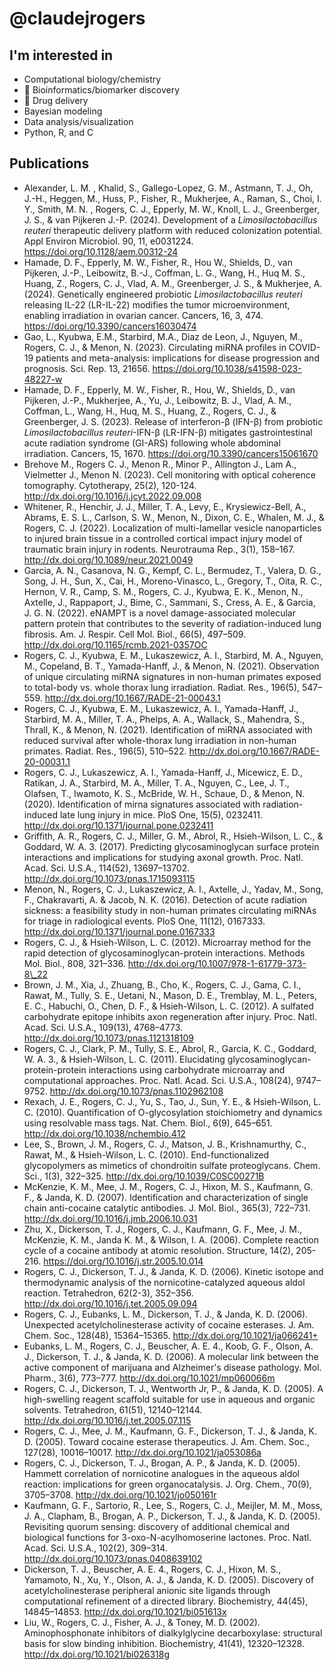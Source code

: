 # @claudejrogers

## I'm interested in
- Computational biology/chemistry
- 🧬 Bioinformatics/biomarker discovery
- 💊 Drug delivery
- Bayesian modeling
- Data analysis/visualization
- Python, R, and C

## Publications
- Alexander, L. M. , Khalid, S., Gallego-Lopez, G. M., Astmann, T. J., Oh,
  J.-H., Heggen, M., Huss, P., Fisher, R., Mukherjee, A., Raman, S., Choi, I.
  Y., Smith, M. N. , Rogers, C. J., Epperly, M. W., Knoll, L. J., Greenberger,
  J. S., & van Pijkeren J.-P. (2024). Development of a _Limosilactobacillus
  reuteri_ therapeutic delivery platform with reduced colonization potential.
  Appl Environ Microbiol. 90, 11, e0031224. https://doi.org/10.1128/aem.00312-24
- Hamade, D. F., Epperly, M. W., Fisher, R., Hou W., Shields, D., van Pijkeren,
  J.-P., Leibowitz, B.-J., Coffman, L. G., Wang, H., Huq M. S., Huang, Z.,
  Rogers, C. J., Vlad, A. M., Greenberger, J. S., & Mukherjee, A. (2024).
  Genetically engineered probiotic _Limosilactobacillus reuteri_ releasing IL-22
  (LR-IL-22) modifies the tumor microenvironment, enabling irradiation in
  ovarian cancer. Cancers, 16, 3, 474.
  https://doi.org/10.3390/cancers16030474
- Gao, L., Kyubwa, E.M., Starbird, M.A., Diaz de Leon, J., Nguyen, M., Rogers,
  C. J., & Menon, N. (2023). Circulating miRNA profiles in COVID-19 patients and
  meta-analysis: implications for disease progression and prognosis.
  Sci. Rep. 13, 21656. https://doi.org/10.1038/s41598-023-48227-w
- Hamade, D. F., Epperly, M. W., Fisher, R., Hou, W., Shields, D., 
  van Pijkeren, J.-P., Mukherjee, A., Yu, J., Leibowitz, B. J., Vlad, A. M.,
  Coffman, L., Wang, H., Huq, M. S., Huang, Z., Rogers, C. J., & Greenberger, J.
  S. (2023). Release of interferon-β (IFN-β) from probiotic _Limosilactobacillus 
  reuteri_-IFN-β (LR-IFN-β) mitigates gastrointestinal acute radiation syndrome
  (GI-ARS) following whole abdominal irradiation. Cancers, 15, 1670.
  https://doi.org/10.3390/cancers15061670
- Brehove M., Rogers C. J., Menon R., Minor P., Allington J., Lam A.,
  Vielmetter J., Menon N. (2023). Cell monitoring with optical coherence
  tomography. Cytotherapy, 25(2), 120-124.
  http://dx.doi.org/10.1016/j.jcyt.2022.09.008
- Whitener, R., Henchir, J. J., Miller, T. A., Levy, E., Krysiewicz-Bell, A.,
  Abrams, E. S. L., Carlson, S. W., Menon, N., Dixon, C. E., Whalen, M. J., &
  Rogers, C. J. (2022). Localization of multi-lamellar vesicle nanoparticles to
  injured brain tissue in a controlled cortical impact injury model of traumatic
  brain injury in rodents. Neurotrauma Rep., 3(1), 158–167.
  http://dx.doi.org/10.1089/neur.2021.0049
- Garcia, A. N., Casanova, N. G., Kempf, C. L., Bermudez, T., Valera, D. G.,
  Song, J. H., Sun, X., Cai, H., Moreno-Vinasco, L., Gregory, T., Oita, R. C.,
  Hernon, V. R., Camp, S. M., Rogers, C. J., Kyubwa, E. K., Menon, N., Axtelle,
  J., Rappaport, J., Bime, C., Sammani, S., Cress, A. E., & Garcia, J. G. N.
  (2022). eNAMPT is a novel damage-associated molecular pattern protein that
  contributes to the severity of radiation-induced lung fibrosis. Am. J. Respir.
  Cell Mol. Biol., 66(5), 497–509. http://dx.doi.org/10.1165/rcmb.2021-0357OC
- Rogers, C. J., Kyubwa, E. M., Lukaszewicz, A. I., Starbird, M. A., Nguyen, M.,
  Copeland, B. T., Yamada-Hanff, J., & Menon, N. (2021). Observation of unique
  circulating miRNA signatures in non-human primates exposed to total-body vs.
  whole thorax lung irradiation. Radiat. Res., 196(5), 547–559.
  http://dx.doi.org/10.1667/RADE-21-00043.1
- Rogers, C. J., Kyubwa, E. M., Lukaszewicz, A. I., Yamada-Hanff, J., Starbird,
  M. A., Miller, T. A., Phelps, A. A., Wallack, S., Mahendra, S., Thrall, K., &
  Menon, N. (2021). Identification of miRNA associated with reduced survival
  after whole-thorax lung irradiation in non-human primates. Radiat. Res.,
  196(5), 510–522. http://dx.doi.org/10.1667/RADE-20-00031.1
- Rogers, C. J., Lukaszewicz, A. I., Yamada-Hanff, J., Micewicz, E. D., Ratikan,
  J. A., Starbird, M. A., Miller, T. A., Nguyen, C., Lee, J. T., Olafsen, T.,
  Iwamoto, K. S., McBride, W. H., Schaue, D., & Menon, N. (2020). Identification
  of mirna signatures associated with radiation-induced late lung injury in
  mice. PloS One, 15(5), 0232411. http://dx.doi.org/10.1371/journal.pone.0232411
- Griffith, A. R., Rogers, C. J., Miller, G. M., Abrol, R., Hsieh-Wilson, L. C.,
  & Goddard, W. A. 3. (2017). Predicting glycosaminoglycan surface protein
  interactions and implications for studying axonal growth. Proc. Natl. Acad.
  Sci. U.S.A., 114(52), 13697–13702. http://dx.doi.org/10.1073/pnas.1715093115
- Menon, N., Rogers, C. J., Lukaszewicz, A. I., Axtelle, J., Yadav, M., Song,
  F., Chakravarti, A. & Jacob, N. K. (2016). Detection of acute radiation
  sickness: a feasibility study in non-human primates circulating miRNAs for
  triage in radiological events. PloS One, 11(12), 0167333.
  http://dx.doi.org/10.1371/journal.pone.0167333
- Rogers, C. J., & Hsieh-Wilson, L. C. (2012). Microarray method for the rapid
  detection of glycosaminoglycan-protein interactions. Methods Mol. Biol.,
  808, 321–336. http://dx.doi.org/10.1007/978-1-61779-373-8\_22
- Brown, J. M., Xia, J., Zhuang, B., Cho, K., Rogers, C. J., Gama, C. I., Rawat,
  M., Tully, S. E., Uetani, N., Mason, D. E., Tremblay, M. L., Peters, E. C.,
  Habuchi, O., Chen, D. F., & Hsieh-Wilson, L. C. (2012). A sulfated
  carbohydrate epitope inhibits axon regeneration after injury. Proc. Natl.
  Acad. Sci. U.S.A., 109(13), 4768–4773.
  http://dx.doi.org/10.1073/pnas.1121318109
- Rogers, C. J., Clark, P. M., Tully, S. E., Abrol, R., Garcia, K. C., Goddard,
  W. A. 3., & Hsieh-Wilson, L. C. (2011). Elucidating
  glycosaminoglycan-protein-protein interactions using carbohydrate microarray
  and computational approaches. Proc. Natl. Acad. Sci. U.S.A., 108(24),
  9747–9752. http://dx.doi.org/10.1073/pnas.1102962108
- Rexach, J. E., Rogers, C. J., Yu, S., Tao, J., Sun, Y. E., & Hsieh-Wilson, L.
  C. (2010). Quantification of O-glycosylation stoichiometry and dynamics using
  resolvable mass tags. Nat. Chem. Biol., 6(9), 645–651.
  http://dx.doi.org/10.1038/nchembio.412
- Lee, S., Brown, J. M., Rogers, C. J., Matson, J. B., Krishnamurthy, C., Rawat,
  M., & Hsieh-Wilson, L. C. (2010). End-functionalized glycopolymers as mimetics
  of chondroitin sulfate proteoglycans. Chem. Sci., 1(3), 322–325.
  http://dx.doi.org/10.1039/C0SC00271B
- McKenzie, K. M., Mee, J. M., Rogers, C. J., Hixon, M. S., Kaufmann, G. F., &
  Janda, K. D. (2007). Identification and characterization of single chain
  anti-cocaine catalytic antibodies. J. Mol. Biol., 365(3), 722–731.
  http://dx.doi.org/10.1016/j.jmb.2006.10.031
- Zhu, X., Dickerson, T. J., Rogers, C. J., Kaufmann, G. F., Mee, J. M.,
  McKenzie, K. M., Janda K. M., & Wilson, I. A. (2006). Complete reaction
  cycle of a cocaine antibody at atomic resolution. Structure, 14(2), 205-216.
  https://doi.org/10.1016/j.str.2005.10.014
- Rogers, C. J., Dickerson, T. J., & Janda, K. D. (2006). Kinetic isotope and
  thermodynamic analysis of the nornicotine-catalyzed aqueous aldol reaction.
  Tetrahedron, 62(2-3), 352–356. http://dx.doi.org/10.1016/j.tet.2005.09.094
- Rogers, C. J., Eubanks, L. M., Dickerson, T. J., & Janda, K. D. (2006).
  Unexpected acetylcholinesterase activity of cocaine esterases. J. Am. Chem.
  Soc., 128(48), 15364–15365. http://dx.doi.org/10.1021/ja066241+
- Eubanks, L. M., Rogers, C. J., Beuscher, A. E. 4., Koob, G. F., Olson, A. J.,
  Dickerson, T. J., & Janda, K. D. (2006). A molecular link between the active
  component of marijuana and Alzheimer's disease pathology. Mol. Pharm., 3(6),
  773–777. http://dx.doi.org/10.1021/mp060066m
- Rogers, C. J., Dickerson, T. J., Wentworth Jr, P., & Janda, K. D. (2005). A
  high-swelling reagent scaffold suitable for use in aqueous and organic
  solvents. Tetrahedron, 61(51), 12140–12144.
  http://dx.doi.org/10.1016/j.tet.2005.07.115
- Rogers, C. J., Mee, J. M., Kaufmann, G. F., Dickerson, T. J., & Janda, K. D.
  (2005). Toward cocaine esterase therapeutics. J. Am. Chem. Soc., 127(28),
  10016–10017. http://dx.doi.org/10.1021/ja053086a
- Rogers, C. J., Dickerson, T. J., Brogan, A. P., & Janda, K. D. (2005). Hammett
  correlation of nornicotine analogues in the aqueous aldol reaction:
  implications for green organocatalysis. J. Org. Chem., 70(9), 3705–3708.
  http://dx.doi.org/10.1021/jo050161r
- Kaufmann, G. F., Sartorio, R., Lee, S., Rogers, C. J., Meijler, M. M., Moss,
  J. A., Clapham, B., Brogan, A. P., Dickerson, T. J., & Janda, K. D. (2005).
  Revisiting quorum sensing: discovery of additional chemical and biological
  functions for 3-oxo-N-acylhomoserine lactones. Proc. Natl. Acad. Sci. U.S.A.,
  102(2), 309–314. http://dx.doi.org/10.1073/pnas.0408639102
- Dickerson, T. J., Beuscher, A. E. 4., Rogers, C. J., Hixon, M. S., Yamamoto,
  N., Xu, Y., Olson, A. J., & Janda, K. D. (2005). Discovery of
  acetylcholinesterase peripheral anionic site ligands through computational
  refinement of a directed library. Biochemistry, 44(45), 14845–14853.
  http://dx.doi.org/10.1021/bi051613x
- Liu, W., Rogers, C. J., Fisher, A. J., & Toney, M. D. (2002). Aminophosphonate
  inhibitors of dialkylglycine decarboxylase: structural basis for slow binding
  inhibition. Biochemistry, 41(41), 12320–12328.
  http://dx.doi.org/10.1021/bi026318g


